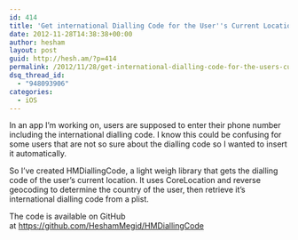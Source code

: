 ```yaml
---
id: 414
title: 'Get international Dialling Code for the User''s Current Location'
date: 2012-11-28T14:38:38+00:00
author: hesham
layout: post
guid: http://hesh.am/?p=414
permalink: /2012/11/28/get-international-dialling-code-for-the-users-current-location/
dsq_thread_id:
  - "948093906"
categories:
  - iOS
---
```

In an app I&#8217;m working on, users are supposed to enter their phone number including the international dialling code. I know this could be confusing for some users that are not so sure about the dialling code so I wanted to insert it automatically.

So I&#8217;ve created HMDiallingCode, a light weigh library that gets the dialling code of the user&#8217;s current location. It uses CoreLocation and reverse geocoding to determine the country of the user, then retrieve it&#8217;s international dialling code from a plist.

The code is available on GitHub at <https://github.com/HeshamMegid/HMDiallingCode>